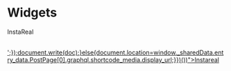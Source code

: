 # Widgets

InstaReal
<div markdown="1">
	<a href="javascript:void((function(){if(window._sharedData.entry_data.PostPage[0].graphql.shortcode_media.is_video){document.location=window._sharedData.entry_data.PostPage[0].graphql.shortcode_media.video_url;}else if(window._sharedData.entry_data.PostPage[0].graphql.shortcode_media.edge_sidecar_to_children){var doc='';window._sharedData.entry_data.PostPage[0].graphql.shortcode_media.edge_sidecar_to_children.edges.forEach(function(i){doc+='<img src="'+i.node.display_url+'"><br>';});document.write(doc);}else{document.location=window._sharedData.entry_data.PostPage[0].graphql.shortcode_media.display_url;}})())">Instareal</a>
</div>
